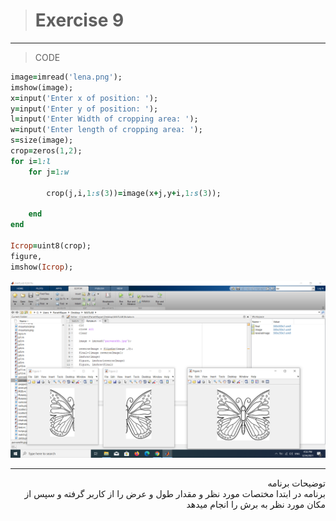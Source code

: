 ># Exercise 9

***
>CODE

```ruby
image=imread('lena.png');
imshow(image);
x=input('Enter x of position: ');
y=input('Enter y of position: ');
l=input('Enter Width of cropping area: ');
w=input('Enter length of cropping area: ');
s=size(image);
crop=zeros(1,2);
for i=1:l
    for j=1:w
        
        crop(j,i,1:s(3))=image(x+j,y+i,1:s(3));

    end
end

Icrop=uint8(crop);
figure,
imshow(Icrop);

```
![alt text](https://github.com/semnan-university-ai/image-processing-class/blob/main/excersiecs/faeze75/5/Screenshot%20(8).png)

***
<div dir="rtl">
توضیحات برنامه <br />
برنامه  در ابتدا مختصات مورد نظر و مقدار طول و عرض را از کاربر گرفته و سپس از مکان مورد نظر به برش را انجام میدهد
</div>

